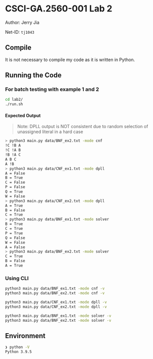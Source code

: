 # CSCI-GA.2560-001 Lab 2

Author: Jerry Jia

Net-ID: `tj1043`

## Compile

It is not necessary to compile my code as it is written in Python.

## Running the Code

### For batch testing with example 1 and 2

```sh
cd lab2/
./run.sh
```

#### Expected Output

> Note: DPLL output is NOT consistent due to random selection of unassigned literal in a hard case

```sh
> python3 main.py data/BNF_ex2.txt -mode cnf
!C !B A
!C !A B
!B !A C
A B C
A !B
> python3 main.py data/CNF_ex1.txt -mode dpll
A = False
B = True
C = False
P = False
Q = True
W = False
> python3 main.py data/CNF_ex2.txt -mode dpll
A = True
B = False
C = True
> python3 main.py data/BNF_ex1.txt -mode solver
B = True
C = True
P = True
Q = False
W = False
A = False
> python3 main.py data/BNF_ex2.txt -mode solver
C = True
B = False
A = True
```

### Using CLI

```sh
python3 main.py data/BNF_ex1.txt -mode cnf -v
python3 main.py data/BNF_ex2.txt -mode cnf -v

python3 main.py data/CNF_ex1.txt -mode dpll -v
python3 main.py data/CNF_ex2.txt -mode dpll -v

python3 main.py data/BNF_ex1.txt -mode solver -v
python3 main.py data/BNF_ex2.txt -mode solver -v
```

## Environment

```sh
❯ python -V
Python 3.9.5
```
